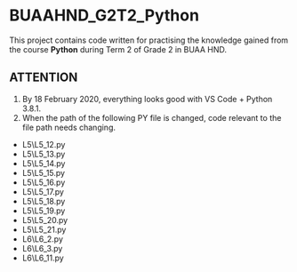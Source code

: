 # BUAAHND_G2T2_Python

This project contains code written for practising the knowledge gained from the course **Python** during Term 2 of Grade 2 in BUAA HND.

## ATTENTION

1. By 18 February 2020, everything looks good with VS Code + Python 3.8.1.
2. When the path of the following PY file is changed, code relevant to the file path needs changing.

* L5\L5_12.py
* L5\L5_13.py
* L5\L5_14.py
* L5\L5_15.py
* L5\L5_16.py
* L5\L5_17.py
* L5\L5_18.py
* L5\L5_19.py
* L5\L5_20.py
* L5\L5_21.py
* L6\L6_2.py
* L6\L6_3.py
* L6\L6_11.py